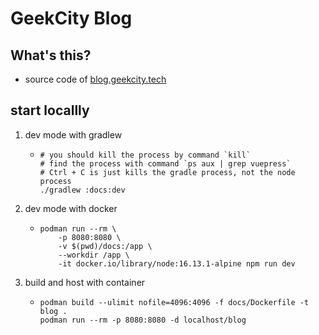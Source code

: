 # GeekCity Blog

## What's this?

* source code of [blog.geekcity.tech](https://blog.geekcity.tech)

## start locallly

1. dev mode with gradlew
    * ```shell
      # you should kill the process by command `kill`
      # find the process with command `ps aux | grep vuepress`
      # Ctrl + C is just kills the gradle process, not the node process
      ./gradlew :docs:dev
      ```
2. dev mode with docker
    * ```shell
      podman run --rm \
          -p 8080:8080 \
          -v $(pwd)/docs:/app \
          --workdir /app \
          -it docker.io/library/node:16.13.1-alpine npm run dev
      ```
3. build and host with container
    * ```shell
      podman build --ulimit nofile=4096:4096 -f docs/Dockerfile -t blog .
      podman run --rm -p 8080:8080 -d localhost/blog
      ```
